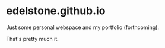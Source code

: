 edelstone.github.io
===================

Just some personal webspace and my portfolio (forthcoming).

That's pretty much it.
